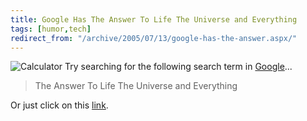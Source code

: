 ```yaml
---
title: Google Has The Answer To Life The Universe and Everything
tags: [humor,tech]
redirect_from: "/archive/2005/07/13/google-has-the-answer.aspx/"
---
```


![Calculator](https://haacked.com/images/Calculator.gif) Try searching
for the following search term in [Google](http://google.com/)...

> The Answer To Life The Universe and Everything

Or just click on this
[link](http://www.google.com/search?sourceid=navclient-ff&ie=UTF-8&q=the%20answer%20to%20life%20the%20universe%20and%20everything).

